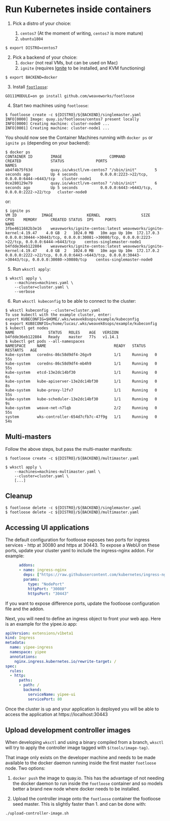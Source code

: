 # Run Kubernetes inside containers

1. Pick a distro of your choice:

   1. `centos7` (At the moment of writing, `centos7` is more mature)
   2. `ubuntu1804`

  ```console
  $ export DISTRO=centos7
  ```

2. Pick a backend of your choice:
   1. `docker` (not real VMs, but can be used on Mac)
   2. `ignite` (requires [Ignite](https://ignite.readthedocs.org) to be installed, and KVM functioning)

  ```console
  $ export BACKEND=docker
  ```

3. Install [`footloose`](https://github.com/weaveworks/footloose):

```console
GO111MODULE=on go install github.com/weaveworks/footloose
```

4. Start two machines using `footloose`:

```console
$ footloose create -c ${DISTRO}/${BACKEND}/singlemaster.yaml
INFO[0000] Image: quay.io/footloose/centos7 present locally
INFO[0000] Creating machine: cluster-node0 ...
INFO[0001] Creating machine: cluster-node1 ...
```

You should now see the Container Machines running with `docker ps` or `ignite ps` (depending on your backend):

```console
$ docker ps
CONTAINER ID        IMAGE                     COMMAND             CREATED             STATUS              PORTS                                          NAMES
ab4f4b75f63d        quay.io/wksctl/vm-centos7 "/sbin/init"        5 seconds ago         Up 4 seconds          0.0.0.0:2223->22/tcp, 0.0.0.0:6444->6443/tcp   cluster-node1
0ce280129e79        quay.io/wksctl/vm-centos7 "/sbin/init"        6 seconds ago         Up 5 seconds          0.0.0.0:6443->6443/tcp, 0.0.0.0:2222->22/tcp   cluster-node0
```

or:

```console
$ ignite ps
VM ID			IMAGE				KERNEL					SIZE	CPUS	MEMORY		CREATED	STATUS	IPS		PORTS						NAME
3fbe4611682b3e16	weaveworks/ignite-centos:latest	weaveworks/ignite-kernel:4.19.47	4.0 GB	2	1024.0 MB	10m ago	Up 10m	172.17.0.3	0.0.0.0:30444->30443/tcp, 0.0.0.0:30081->30080/tcp, 0.0.0.0:2223->22/tcp, 0.0.0.0:6444->6443/tcp	centos-singlemaster-node1
b4fdde36eb122804	weaveworks/ignite-centos:latest	weaveworks/ignite-kernel:4.19.47	4.0 GB	2	1024.0 MB	10m ago	Up 10m	172.17.0.2	0.0.0.0:2222->22/tcp, 0.0.0.0:6443->6443/tcp, 0.0.0.0:30443->30443/tcp, 0.0.0.0:30080->30080/tcp	centos-singlemaster-node0
```

5. Run `wksctl apply`:

```console
$ wksctl apply \
    --machines=machines.yaml \
    --cluster=cluster.yaml \
    --verbose
```

6. Run `wksctl kubeconfig` to be able to connect to the cluster:

```console
$ wksctl kubeconfig --cluster=cluster.yaml
To use kubectl with the example cluster, enter:
export KUBECONFIG=$HOME/.wks/weavek8sops/example/kubeconfig
$ export KUBECONFIG=/home/lucas/.wks/weavek8sops/example/kubeconfig
$ kubectl get nodes
NAME               STATUS   ROLES    AGE   VERSION
b4fdde36eb122804   Ready    master   77s   v1.14.1
$ kubectl get pods --all-namespaces
NAMESPACE     NAME                              READY   STATUS    RESTARTS   AGE
kube-system   coredns-86c58d9df4-26gv9          1/1     Running   0          55s
kube-system   coredns-86c58d9df4-mb4h9          1/1     Running   0          55s
kube-system   etcd-13e2dc14bf30                 1/1     Running   0          6s
kube-system   kube-apiserver-13e2dc14bf30       1/1     Running   0          8s
kube-system   kube-proxy-l2fv7                  1/1     Running   0          55s
kube-system   kube-scheduler-13e2dc14bf30       1/1     Running   0          9s
kube-system   weave-net-n7lqb                   2/2     Running   0          55s
system        wks-controller-654d7cfb7c-47f9g   1/1     Running   0          54s
```

## Multi-masters

Follow the above steps, but pass the multi-master manifests:

```console
$ footloose create -c ${DISTRO}/${BACKEND}/multimaster.yaml
```

```console
$ wksctl apply \
    --machines=machines-multimaster.yaml \
    --cluster=cluster.yaml \
    [...]
```

## Cleanup

```console
$ footloose delete -c ${DISTRO}/${BACKEND}/singlemaster.yaml
$ footloose delete -c ${DISTRO}/${BACKEND}/multimaster.yaml
```

## Accessing UI applications

The default configuration for footloose exposes two ports for ingress services - http at 30080 and https at 30443.  To expose a WebUI on these ports, update your cluster yaml to include the ingress-nginx addon.  For example:

```yaml
      addons:
      - name: ingress-nginx
        deps: ["https://raw.githubusercontent.com/kubernetes/ingress-nginx/master/deploy/mandatory.yaml"]
        params:
          type: "NodePort"
          httpPort: "30080"
          httpsPort: "30443"
```

If you want to expose difference ports, update the footloose configuration file and the addon.

Next, you will need to define an ingress object to front your web app.  Here is an example for the yipee.io app:

```yaml
apiVersion: extensions/v1beta1
kind: Ingress
metadata:
  name: yipee-ingress
  namespace: yipee
  annotations:
    nginx.ingress.kubernetes.io/rewrite-target: /
spec:
  rules:
  - http:
      paths:
      - path: /
        backend:
          serviceName: yipee-ui
          servicePort: 80
```

Once the cluster is up and your application is deployed you will be able to access the application at https://localhost:30443

## Upload development controller images

When developing `wksctl` and using a binary compiled from a branch, `wksctl`
will try to apply the controller image tagged with `$(tools/image-tag)`.

That image only exists on the developer machine and needs to be made
available to the docker daemon running inside the first master `footloose`
node. Two options:

1. `docker push` the image to quay.io. This has the advantage of not needing
the docker daemon to run inside the `footloose` container and so models
better a brand new node where docker needs to be installed.

1. Upload the controller image onto the `footloose` container the footloose
seed master. This is slightly faster than 1. and can be done with:

```console
./upload-controller-image.sh
```
